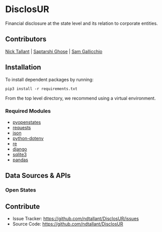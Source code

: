 DisclosUR
=========

Financial disclosure at the state level and its relation to corporate entities.

## Contributors

[Nick Tallant](https://github.com/ndtallant) | [Saptarshi Ghose](https://github.com/saptarshighose) |  [Sam Gallicchio](https://github.com/SRGallicchio)

## Installation
To install dependent packages by running:

```
pip3 install -r requirements.txt
```

From the top level directory, we recommend using a virtual environment.

### Required Modules

* [pyopenstates](http://docs.openstates.org/projects/pyopenstates/en/latest/pyopenstates%20module.html)
* [requests](http://docs.python-requests.org/en/master/)
* [json](https://docs.python.org/3/library/json.html)
* [python-dotenv](https://github.com/theskumar/python-dotenv)
* [re](https://docs.python.org/3/library/re.html)
* [django](https://www.djangoproject.com/)
* [sqlite3](https://docs.python.org/3/library/sqlite3.html)
* [pandas](https://pandas.pydata.org/)

## Data Sources & APIs

### Open States

Contribute
---------

- Issue Tracker: https://github.com/ndtallant/DisclosUR/issues
- Source Code: https://github.com/ndtallant/DisclosUR

